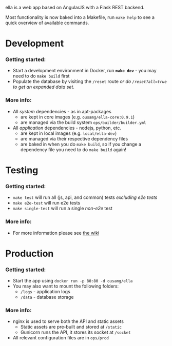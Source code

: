 ella is a web app based on AngularJS with a Flask REST backend.

Most functionality is now baked into a Makefile, run `make help` to see a quick overview of available commands.

# Development

### Getting started:
- Start a development environment in Docker, run **`make dev`** - you may need to do `make build` first
- Populate the database by visiting the `/reset` route _or do `/reset?all=true` to get an expanded data set_.

### More info:
- All *system* dependencies - as in apt-packages
  - are kept in core images (e.g. `ousamg/ella-core:0.9.1`)
  - are managed via the build system `ops/builder/builder.yml`
- All *application* dependencies - nodejs, python, etc.
  - are kept in local images (e.g. `local/ella-dev`)
  - are managed via their respective dependency files
  - are baked in when you do `make build`, so if you change a dependency file you need to do `make build` again!

# Testing

### Getting started:
- `make test` will run all (js, api, and common) tests _excluding e2e tests_
- `make e2e-test` will run e2e tests
- `make single-test` will run a single _non-e2e_ test

### More info:
- For more information please see [the wiki](https://git.ousamg.io/docs/wiki/wikis/ella/testing)

# Production

### Getting started:
- Start the app using `docker run -p 80:80 -d ousamg/ella`
- You may also want to mount the following folders:
  - `/logs` - application logs
  - `/data` - database storage

### More info:
- nginx is used to serve both the API and static assets
  - Static assets are pre-built and stored at `/static`
  - Gunicorn runs the API, it stores its socket at `/socket`
- All relevant configuration files are in `ops/prod`
